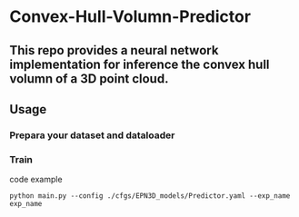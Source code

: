 # Convex-Hull-Volumn-Predictor
This repo provides a neural network implementation for inference the convex hull volumn of a 3D point cloud.
---

## Usage

### Prepara your dataset and dataloader

### Train

code example

```
python main.py --config ./cfgs/EPN3D_models/Predictor.yaml --exp_name exp_name
```